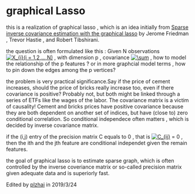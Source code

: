 # graphical Lasso

this is a realization of graphical lasso , which is an idea initially from [Sparse inverse covariance estimation with the graphical lasso](http://statweb.stanford.edu/~tibs/ftp/graph.pdf) by Jerome Friedman , Trevor Hastie , and Robert Tibshirani.

the question is often formulated like this : Given N observations <a href="https://www.codecogs.com/eqnedit.php?latex=X_{i}(i&space;=&space;1,2,...,N)" target="_blank"><img src="https://latex.codecogs.com/gif.latex?X_{i}(i&space;=&space;1,2,...,N)" title="X_{i}(i = 1,2,...,N)" /></a> , with dimension p , covariance <a href="https://www.codecogs.com/eqnedit.php?latex=\sum" target="_blank"><img src="https://latex.codecogs.com/gif.latex?\sum" title="\sum" /></a> , how to model the relationship of the p features ? or in more graphcial model terms , how to pin down the edges among the p vertices?

the problem is very practical significance.Say if the price of cement increases, should the price of bricks really increase too, even if there covariance is positive? Probably not, but both might be linked through a series of ETFs like the wages of the labor. The covariance matrix is a victim of causality! Cement and bricks prices have positive covariance because they are both dependent on another set of indices, but have (close to) zero conditional correlation. So conditional independece often matters , which is decided by inverse covariance  matrix.

if the (i,j) entry of the precision matrix C equals to 0 , that is <a href="https://www.codecogs.com/eqnedit.php?latex=C_{ij}" target="_blank"><img src="https://latex.codecogs.com/gif.latex?C_{ij}" title="C_{ij}" /></a> = 0 ,  then the ith and the jth feature are conditional independet given the remain features.

the goal of graphical lasso is to estimate sparse graph, which is often controlled by the inverse coveriance matrix or so-called precision matrix given adequate data and is superiorly fast.

Edited by [plzhai](plzhai.github.io) in 2019/3/24

